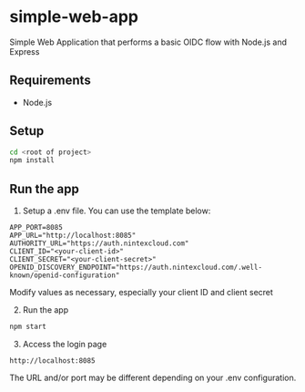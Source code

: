# simple-web-app
Simple Web Application that performs a basic OIDC flow with Node.js and Express

## Requirements
* Node.js

## Setup

```bash
cd <root of project>
npm install
```

## Run the app

1. Setup a .env file. You can use the template below:
```env
APP_PORT=8085
APP_URL="http://localhost:8085"
AUTHORITY_URL="https://auth.nintexcloud.com"
CLIENT_ID="<your-client-id>"
CLIENT_SECRET="<your-client-secret>"
OPENID_DISCOVERY_ENDPOINT="https://auth.nintexcloud.com/.well-known/openid-configuration"
```

Modify values as necessary, especially your client ID and client secret

2. Run the app

```bash
npm start
```

3. Access the login page

```
http://localhost:8085
```

The URL and/or port may be different depending on your .env configuration.

